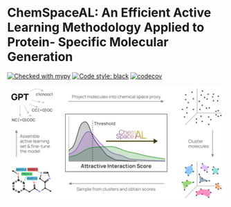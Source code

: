 ChemSpaceAL: An Efficient Active Learning Methodology Applied to Protein- Specific Molecular Generation
=======================================

[![Checked with mypy](https://www.mypy-lang.org/static/mypy_badge.svg)](https://mypy-lang.org/)
[![Code style: black](https://img.shields.io/badge/code%20style-black-000000.svg)](https://github.com/psf/black)
[![codecov](https://codecov.io/gh/batistagroup/ChemSpaceAL/graph/badge.svg?token=ROJSISYJWC)](https://codecov.io/gh/batistagroup/ChemSpaceAL)

![A description of the active learning methodology](media/toc_figure.jpg)

